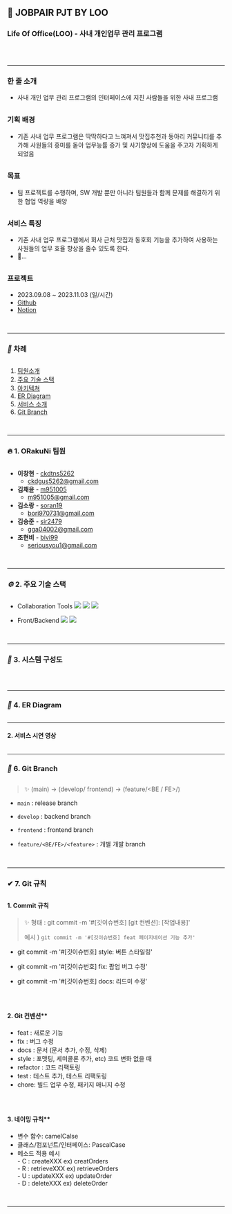 

## 💛 JOBPAIR PJT BY LOO

### Life Of Office(LOO) - 사내 개인업무 관리 프로그램

<p align="center">
  <img src="" />
</p>

<br/>

---

### 한 줄 소개

- 사내 개인 업무 관리 프로그램의 인터페이스에 지친 사람들을 위한 사내 프로그램

##

### 기획 배경

- 기존 사내 업무 프로그램은 딱딱하다고 느껴져서 맛집추천과 동아리 커뮤니티를 추가해 사원들의 흥미를 돋아 업무능률 증가 및 사기향상에 도움을 주고자 기획하게 되었음



##

### 목표

- 팀 프로젝트를 수행하며, SW 개발 뿐만 아니라 팀원들과 함께 문제를 해결하기 위한 협업 역량을 배양

##


### 서비스 특징

- 기존 사내 업무 프로그램에서 회사 근처 맛집과 동호회 기능을 추가하여 사용하는 사원들의 업무 효율 향상을 줄수 있도록 한다.
- ...

##

### 프로젝트

-  2023.09.08 ~ 2023.11.03 (일/시간)
- [Github]([https://github.com/K-Digital-Two/JKM1-FE](https://github.com/ORakuNi/LOO-Project))
- [Notion](https://www.notion.so/28953f5e1aff4ae08f5a6bee4e32c46a?pvs=4)

<br/>

---

### **_📌_** 차례

##

1. [팀원소개](#🔥-1-ORakuNi-팀원)
2. [주요 기술 스택](#**_⚙_**-2.-주요-기술-스택)
3. [아키텍쳐](#**_🔨_**-3.-아키텍쳐)
4. [ER Diagram](#**_🔗_**-4.-ER-Diagram)
5. [서비스 소개](#🎞-서비스-소개)
6. [Git Branch](#***🌿***-Git-Branch)


<br/>

---

### 🔥 1. ORakuNi 팀원

##

- **이창현** - [ckdtns5262](https://github.com/ckdtns5262)
  - [ckdgus5262@gmail.com](mailto:ckdgus5262@gmail.com)
- **김채윤** - [m951005](https://github.com/m951005)
  - [m951005@gmail.com](mailto:m951005@gmail.com)
- **김소랑** - [soran19](https://github.com/soran19)
  - [bori970731@gmail.com](mailto:bori970731@gmail.com)
- **김승준** - [sir2479](https://github.com/sir2479)
  - [gga04002@gmail.com](mailto:gga04002@gmail.com)
- **조현비** - [bivi99](https://github.com/bivi99)
  - [seriousyou1@gmail.com](mailto:seriousyou1@gmail.com)
 
<br/>
 
---

### **_⚙_** 2. 주요 기술 스택

##

- Collaboration Tools
 <img src="https://img.shields.io/badge/GitHub-181717?style=flat-square&logo=GitHub" /> <img src="https://img.shields.io/badge/Notion-000000?style=flat-square&logo=Notion" />  <img src="https://img.shields.io/badge/ Google Sheets-34A853?style=flat-square&logo=Google Sheets&logoColor=ffffff" /> 

- Front/Backend
<img src="https://img.shields.io/badge/Spring Boot-6DB33F?style=flat-square&logo=SpringBoot&logoColor=ffffff" /> <img src="https://img.shields.io/badge/MySQL-4479A1?style=flat-square&logo=OraclDB&logoColor=ffffff" /> 


<br/>

---
 
### **_🔨_** 3. 시스템 구성도

##


<br/>

---

### **_🔗_** 4. ER Diagram

##


---



#### 2. 서비스 시연 영상

<img src=""/>


<br/>

---

### **_🌿_** 6. Git Branch

##

> ✨ (main) → (develop/ frontend) → (feature/<BE / FE>/<feature>)

- `main` : release branch

- `develop` : backend branch

- `frontend` : frontend branch

- `feature/<BE/FE>/<feature>` : 개별 개발 branch

<br/>
	
---

### ✔ 7. Git 규칙

##
	
#### 1. Commit 규칙

> ✨ 형태 : git commit -m '#[깃이슈번호] [git 컨벤션]: [작업내용]'
>
> 예시 ) `git commit -m '#[깃이슈번호] feat 페이지네이션 기능 추가'`

- git commit -m '#[깃이슈번호] style: 버튼 스타일링'

- git commit -m '#[깃이슈번호] fix: 팝업 버그 수정'

- git commit -m '#[깃이슈번호] docs: 리드미 수정'

<br/>
	
##
	
#### 2. Git 컨벤션**

- feat : 새로운 기능
- fix : 버그 수정
- docs : 문서 (문서 추가, 수정, 삭제)
- style : 포맷팅, 세미콜론 추가, etc) 코드 변화 없을 때
- refactor : 코드 리팩토링
- test : 테스트 추가, 테스트 리팩토링
- chore: 빌드 업무 수정, 패키지 매니지 수정

<br/>
	
##
	
####  3. 네이밍 규칙**

- 변수 함수: camelCalse
- 클래스/컴포넌트/인터페이스: PascalCase
- 메소드 적용 예시 <br/>
		- C : createXXX ex) creatOrders <br/>
		- R : retrieveXXX ex) retrieveOrders<br/>
		- U : updateXXX ex) updateOrder<br/>
		- D : deleteXXX ex) deleteOrder<br/>

<br/>
			
---		
	

